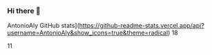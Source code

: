 ### Hi there 👋

AntonioAly GitHub stats](https://github-readme-stats.vercel.app/api?username=AntonioAly&show_icons=true&theme=radical) 18

11


